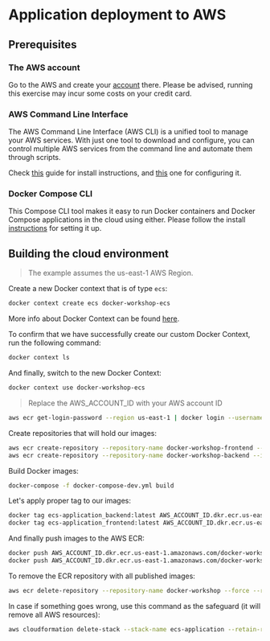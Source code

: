# Application deployment to AWS

## Prerequisites

### The AWS account

Go to the AWS and create your [account](https://aws.amazon.com/console/) there. Please be advised, running this exercise may incur some costs on your credit card.

### AWS Command Line Interface

The AWS Command Line Interface (AWS CLI) is a unified tool to manage your AWS services. With just one tool to download and configure, you can control multiple AWS services from the command line and automate them through scripts.

Check [this](https://docs.aws.amazon.com/cli/latest/userguide/getting-started-install.html) guide for install instructions, and [this](https://docs.aws.amazon.com/cli/latest/userguide/cli-configure-quickstart.html#cli-configure-quickstart-config) one for configuring it.

### Docker Compose CLI

This Compose CLI tool makes it easy to run Docker containers and Docker Compose applications in the cloud using either. Please follow the install [instructions](https://github.com/docker/compose-cli/blob/main/INSTALL.md) for setting it up.


## Building the cloud environment

> The example assumes the us-east-1 AWS Region.

Create a new Docker context that is of type `ecs`:

```bash
docker context create ecs docker-workshop-ecs
```

More info about Docker Context can be found [here](https://docs.docker.com/engine/context/working-with-contexts/).

To confirm that we have successfully create our custom Docker Context, run the following command:

```bash
docker context ls
```

And finally, switch to the new Docker Context:

```bash
docker context use docker-workshop-ecs
```

> Replace the AWS_ACCOUNT_ID with your AWS account ID

```bash
aws ecr get-login-password --region us-east-1 | docker login --username AWS --password-stdin AWS_ACCOUNT_ID.dkr.ecr.us-east-1.amazonaws.com
```

Create repositories that will hold our images:

```bash
aws ecr create-repository --repository-name docker-workshop-frontend --image-scanning-configuration scanOnPush=false --region us-east-1
aws ecr create-repository --repository-name docker-workshop-backend --image-scanning-configuration scanOnPush=false --region us-east-1
```

Build Docker images:

```bash
docker-compose -f docker-compose-dev.yml build
```

Let's apply proper tag to our images:

```bash
docker tag ecs-application_backend:latest AWS_ACCOUNT_ID.dkr.ecr.us-east-1.amazonaws.com/docker-workshop-backend
docker tag ecs-application_frontend:latest AWS_ACCOUNT_ID.dkr.ecr.us-east-1.amazonaws.com/docker-workshop-frontend
```

And finally push images to the AWS ECR:

```bash
docker push AWS_ACCOUNT_ID.dkr.ecr.us-east-1.amazonaws.com/docker-workshop-backend
docker push AWS_ACCOUNT_ID.dkr.ecr.us-east-1.amazonaws.com/docker-workshop-frontend
```

To remove the ECR repository with all published images:

```bash
aws ecr delete-repository --repository-name docker-workshop --force --region us-east-1
```

In case if something goes wrong, use this command as the safeguard (it will remove all AWS resources):

```bash
aws cloudformation delete-stack --stack-name ecs-application --retain-resources DefaultNetwork
```